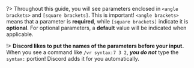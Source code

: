 ?> Throughout this guide, you will see parameters enclosed in `<angle brackets>` and `[square brackets]`. This is important! `<angle brackets>` means that a parameter is **required**, while `[square brackets]` indicate it is **optional**. For optional parameters, a **default** value will be indicated when applicable.

!> **Discord likes to put the names of the parameters before your input.** When you see a command like `/vr syntax:7 3 2`, ***you do not*** type the `syntax:` portion! Discord adds it for you automatically.
